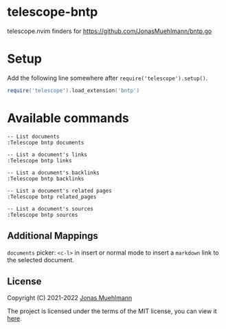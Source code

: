 # telescope-bntp
telescope.nvim finders for https://github.com/JonasMuehlmann/bntp.go

# Setup

Add the following line somewhere after `require('telescope').setup()`.
```lua
require('telescope').load_extension('bntp')
```

# Available commands

```vim
-- List documents
:Telescope bntp documents

-- List a document's links
:Telescope bntp links

-- List a document's backlinks
:Telescope bntp backlinks

-- List a document's related pages
:Telescope bntp related_pages

-- List a document's sources
:Telescope bntp sources
```


## Additional Mappings

`documents` picker: `<c-l>` in insert or normal mode to insert a `markdown` link to the selected document.

## License
Copyright (C) 2021-2022 [Jonas Muehlmann](https://github.com/JonasMuehlmann)
 
The project is licensed under the terms of the MIT license, you can view it [here](LICENSE.md).
